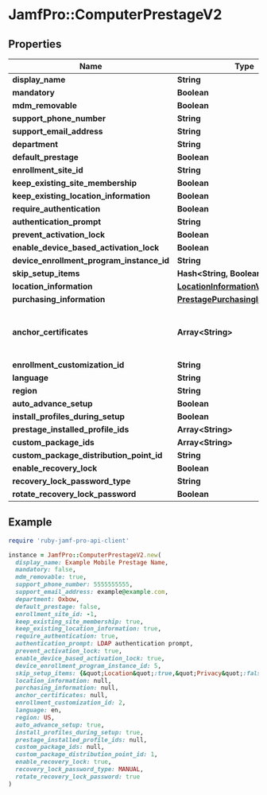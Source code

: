 # JamfPro::ComputerPrestageV2

## Properties

| Name | Type | Description | Notes |
| ---- | ---- | ----------- | ----- |
| **display_name** | **String** |  |  |
| **mandatory** | **Boolean** |  |  |
| **mdm_removable** | **Boolean** |  |  |
| **support_phone_number** | **String** |  |  |
| **support_email_address** | **String** |  |  |
| **department** | **String** |  |  |
| **default_prestage** | **Boolean** |  |  |
| **enrollment_site_id** | **String** |  |  |
| **keep_existing_site_membership** | **Boolean** |  |  |
| **keep_existing_location_information** | **Boolean** |  |  |
| **require_authentication** | **Boolean** |  |  |
| **authentication_prompt** | **String** |  |  |
| **prevent_activation_lock** | **Boolean** |  |  |
| **enable_device_based_activation_lock** | **Boolean** |  |  |
| **device_enrollment_program_instance_id** | **String** |  |  |
| **skip_setup_items** | **Hash&lt;String, Boolean&gt;** |  | [optional] |
| **location_information** | [**LocationInformationV2**](LocationInformationV2.md) |  |  |
| **purchasing_information** | [**PrestagePurchasingInformationV2**](PrestagePurchasingInformationV2.md) |  |  |
| **anchor_certificates** | **Array&lt;String&gt;** | The Base64 encoded PEM Certificate | [optional] |
| **enrollment_customization_id** | **String** |  | [optional] |
| **language** | **String** |  | [optional] |
| **region** | **String** |  | [optional] |
| **auto_advance_setup** | **Boolean** |  |  |
| **install_profiles_during_setup** | **Boolean** |  |  |
| **prestage_installed_profile_ids** | **Array&lt;String&gt;** |  |  |
| **custom_package_ids** | **Array&lt;String&gt;** |  |  |
| **custom_package_distribution_point_id** | **String** |  |  |
| **enable_recovery_lock** | **Boolean** |  | [optional] |
| **recovery_lock_password_type** | **String** |  | [optional] |
| **rotate_recovery_lock_password** | **Boolean** |  | [optional] |

## Example

```ruby
require 'ruby-jamf-pro-api-client'

instance = JamfPro::ComputerPrestageV2.new(
  display_name: Example Mobile Prestage Name,
  mandatory: false,
  mdm_removable: true,
  support_phone_number: 5555555555,
  support_email_address: example@example.com,
  department: Oxbow,
  default_prestage: false,
  enrollment_site_id: -1,
  keep_existing_site_membership: true,
  keep_existing_location_information: true,
  require_authentication: true,
  authentication_prompt: LDAP authentication prompt,
  prevent_activation_lock: true,
  enable_device_based_activation_lock: true,
  device_enrollment_program_instance_id: 5,
  skip_setup_items: {&quot;Location&quot;:true,&quot;Privacy&quot;:false},
  location_information: null,
  purchasing_information: null,
  anchor_certificates: null,
  enrollment_customization_id: 2,
  language: en,
  region: US,
  auto_advance_setup: true,
  install_profiles_during_setup: true,
  prestage_installed_profile_ids: null,
  custom_package_ids: null,
  custom_package_distribution_point_id: 1,
  enable_recovery_lock: true,
  recovery_lock_password_type: MANUAL,
  rotate_recovery_lock_password: true
)
```

